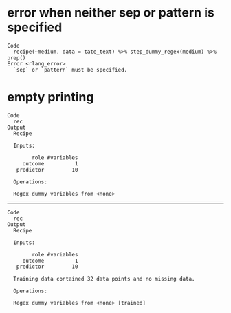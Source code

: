 # error when neither sep or pattern is specified

    Code
      recipe(~medium, data = tate_text) %>% step_dummy_regex(medium) %>% prep()
    Error <rlang_error>
      `sep` or `pattern` must be specified.

# empty printing

    Code
      rec
    Output
      Recipe
      
      Inputs:
      
            role #variables
         outcome          1
       predictor         10
      
      Operations:
      
      Regex dummy variables from <none>

---

    Code
      rec
    Output
      Recipe
      
      Inputs:
      
            role #variables
         outcome          1
       predictor         10
      
      Training data contained 32 data points and no missing data.
      
      Operations:
      
      Regex dummy variables from <none> [trained]

